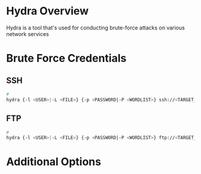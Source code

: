 # Hydra Overview 

Hydra is a tool that's used for conducting brute-force attacks on various network services

# Brute Force Credentials 

## SSH
```Bash
#
hydra {-l <USER>|-L <FILE>} {-p <PASSWORD|-P <WORDLIST>} ssh://<TARGET_IP>[:PORT]
```

## FTP

```Bash
#
hydra {-l <USER>|-L <FILE>} {-p <PASSWORD|-P <WORDLIST>} ftp://<TARGET_IP>[:PORT]
```

# Additional Options
